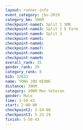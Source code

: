 ```yaml
---
layout: runner-info 
event_category: jbu-2019 
category_km: 30KM 
checkpoint-name2: Split 1 SMK 
checkpoint-name3: Split 2 E Farm 
checkpoint-name4: Split 3 
checkpoint-name5: 
checkpoint-name6: 
checkpoint-name7: 
checkpoint-name8: 
checkpoint-name9: 
overall_rank: 35
gender_rank: 29
category_rank: 8
bib: 32033
name: YONG JOO KEONG
distance: 30KM
category: 30KM Men Veteran
gender: Male
time: 3-50-43
start: 2-00-00
checkpoint2: 3-54-08
checkpoint3: 5-23-29
finish: 5-50-43
---
```

